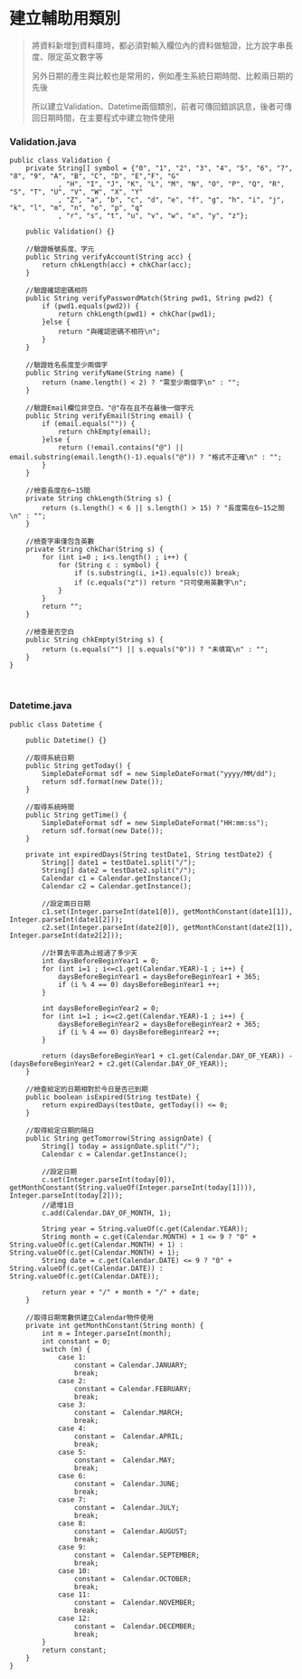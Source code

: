 # 建立輔助用類別
>將資料新增到資料庫時，都必須對輸入欄位內的資料做驗證，比方說字串長度、限定英文數字等
>
>另外日期的產生與比較也是常用的，例如產生系統日期時間、比較兩日期的先後
>
>所以建立Validation、Datetime兩個類別，前者可傳回錯誤訊息，後者可傳回日期時間，在主要程式中建立物件使用

### Validation.java
    public class Validation {
        private String[] symbol = {"0", "1", "2", "3", "4", "5", "6", "7", "8", "9", "A", "B", "C", "D", "E","F", "G"
                , "H", "I", "J", "K", "L", "M", "N", "O", "P", "Q", "R", "S", "T", "U", "V", "W", "X", "Y"
                , "Z", "a", "b", "c", "d", "e", "f", "g", "h", "i", "j", "k", "l", "m", "n", "o", "p", "q"
                , "r", "s", "t", "u", "v", "w", "x", "y", "z"};

        public Validation() {}

        //驗證帳號長度、字元
        public String verifyAccount(String acc) {
            return chkLength(acc) + chkChar(acc);
        }

        //驗證確認密碼相符
        public String verifyPasswordMatch(String pwd1, String pwd2) {
            if (pwd1.equals(pwd2)) {
                return chkLength(pwd1) + chkChar(pwd1);
            }else {
                return "與確認密碼不相符\n";
            }
        }

        //驗證姓名長度至少兩個字
        public String verifyName(String name) {
            return (name.length() < 2) ? "需至少兩個字\n" : "";
        }

        //驗證Email欄位非空白、"@"存在且不在最後一個字元
        public String verifyEmail(String email) {
            if (email.equals("")) {
                return chkEmpty(email);
            }else {
                return (!email.contains("@") || email.substring(email.length()-1).equals("@")) ? "格式不正確\n" : "";
            }
        }

        //檢查長度在6~15間
        private String chkLength(String s) {
            return (s.length() < 6 || s.length() > 15) ? "長度需在6~15之間\n" : "";
        }

        //檢查字串僅包含英數
        private String chkChar(String s) {
            for (int i=0 ; i<s.length() ; i++) {
                for (String c : symbol) {
                    if (s.substring(i, i+1).equals(c)) break;
                    if (c.equals("z")) return "只可使用英數字\n";
                }
            }
            return "";
        }

        //檢查是否空白
        public String chkEmpty(String s) {
            return (s.equals("") || s.equals("0")) ? "未填寫\n" : "";
        }
    }

<br>

### Datetime.java
    public class Datetime {

        public Datetime() {}

        //取得系統日期
        public String getToday() {
            SimpleDateFormat sdf = new SimpleDateFormat("yyyy/MM/dd");
            return sdf.format(new Date());
        }

        //取得系統時間
        public String getTime() {
            SimpleDateFormat sdf = new SimpleDateFormat("HH:mm:ss");
            return sdf.format(new Date());
        }

        private int expiredDays(String testDate1, String testDate2) {
            String[] date1 = testDate1.split("/");
            String[] date2 = testDate2.split("/");
            Calendar c1 = Calendar.getInstance();
            Calendar c2 = Calendar.getInstance();

            //設定兩日日期
            c1.set(Integer.parseInt(date1[0]), getMonthConstant(date1[1]), Integer.parseInt(date1[2]));
            c2.set(Integer.parseInt(date2[0]), getMonthConstant(date2[1]), Integer.parseInt(date2[2]));

            //計算去年底為止經過了多少天
            int daysBeforeBeginYear1 = 0;
            for (int i=1 ; i<=c1.get(Calendar.YEAR)-1 ; i++) {
                daysBeforeBeginYear1 = daysBeforeBeginYear1 + 365;
                if (i % 4 == 0) daysBeforeBeginYear1 ++;
            }

            int daysBeforeBeginYear2 = 0;
            for (int i=1 ; i<=c2.get(Calendar.YEAR)-1 ; i++) {
                daysBeforeBeginYear2 = daysBeforeBeginYear2 + 365;
                if (i % 4 == 0) daysBeforeBeginYear2 ++;
            }

            return (daysBeforeBeginYear1 + c1.get(Calendar.DAY_OF_YEAR)) - (daysBeforeBeginYear2 + c2.get(Calendar.DAY_OF_YEAR));
        }

        //檢查給定的日期相對於今日是否已到期
        public boolean isExpired(String testDate) {
            return expiredDays(testDate, getToday()) <= 0;
        }

        //取得給定日期的隔日
        public String getTomorrow(String assignDate) {
            String[] today = assignDate.split("/");
            Calendar c = Calendar.getInstance();

            //設定日期
            c.set(Integer.parseInt(today[0]), getMonthConstant(String.valueOf(Integer.parseInt(today[1]))), Integer.parseInt(today[2]));
            //遞增1日
            c.add(Calendar.DAY_OF_MONTH, 1);

            String year = String.valueOf(c.get(Calendar.YEAR));
            String month = c.get(Calendar.MONTH) + 1 <= 9 ? "0" + String.valueOf(c.get(Calendar.MONTH) + 1) : String.valueOf(c.get(Calendar.MONTH) + 1);
            String date = c.get(Calendar.DATE) <= 9 ? "0" + String.valueOf(c.get(Calendar.DATE)) : String.valueOf(c.get(Calendar.DATE));

            return year + "/" + month + "/" + date;
        }

        //取得日期常數供建立Calendar物件使用
        private int getMonthConstant(String month) {
            int m = Integer.parseInt(month);
            int constant = 0;
            switch (m) {
                case 1:
                    constant = Calendar.JANUARY;
                    break;
                case 2:
                    constant = Calendar.FEBRUARY;
                    break;
                case 3:
                    constant =  Calendar.MARCH;
                    break;
                case 4:
                    constant =  Calendar.APRIL;
                    break;
                case 5:
                    constant =  Calendar.MAY;
                    break;
                case 6:
                    constant =  Calendar.JUNE;
                    break;
                case 7:
                    constant =  Calendar.JULY;
                    break;
                case 8:
                    constant =  Calendar.AUGUST;
                    break;
                case 9:
                    constant =  Calendar.SEPTEMBER;
                    break;
                case 10:
                    constant =  Calendar.OCTOBER;
                    break;
                case 11:
                    constant =  Calendar.NOVEMBER;
                    break;
                case 12:
                    constant =  Calendar.DECEMBER;
                    break;
            }
            return constant;
        }
    }
